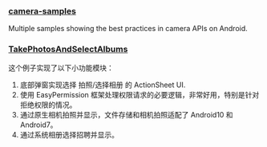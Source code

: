 ### [camera-samples](https://github.com/android/camera-samples)

Multiple samples showing the best practices in camera APIs on Android.

### [TakePhotosAndSelectAlbums](https://github.com/hgncxzy/TakePhotosAndSelectAlbums)

这个例子实现了以下小功能模块：

1. 底部弹窗实现选择 拍照/选择相册 的 ActionSheet UI.
2. 使用 EasyPermission 框架处理权限请求的必要逻辑，非常好用，特别是针对拒绝权限的情况。
3. 通过原生相机拍照并显示，文件存储和相机拍照适配了 Android10 和 Android7。
4. 通过系统相册选择招聘并显示。

